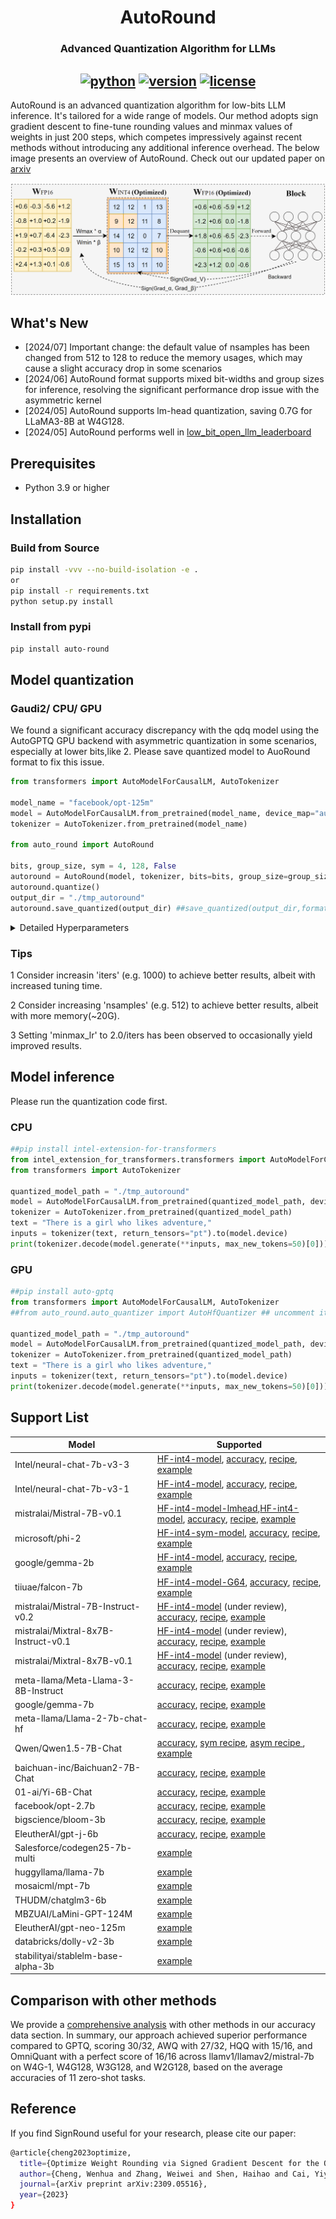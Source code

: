 <div align="center">

AutoRound
===========================
<h3> Advanced Quantization Algorithm for LLMs</h3>

[![python](https://img.shields.io/badge/python-3.8%2B-blue)](https://github.com/intel/auto-round)
[![version](https://img.shields.io/badge/release-0.2-green)](https://github.com/intel/auto-round)
[![license](https://img.shields.io/badge/license-Apache%202-blue)](https://github.com/intel/auto-round/blob/main/LICENSE)
---
<div align="left">

AutoRound is an advanced quantization algorithm for low-bits LLM inference. It's tailored for a wide range
of models. Our method adopts sign gradient descent to fine-tune rounding values and minmax values of weights in just 200 steps,
which competes impressively against recent methods without introducing any additional inference overhead. The below
image presents an overview of AutoRound.  Check out our updated paper on [arxiv](https://arxiv.org/pdf/2309.05516v4)

<div align="center">

![](docs/imgs/autoround_overview.png)

<div align="left">

## What's New
* [2024/07] Important change: the default value of nsamples has been changed from 512 to 128 to reduce the  memory usages, which may cause a slight accuracy drop in some scenarios
* [2024/06] AutoRound format supports mixed bit-widths and group sizes for inference, resolving the significant performance drop issue with the asymmetric kernel
* [2024/05] AutoRound supports lm-head quantization, saving 0.7G for LLaMA3-8B at W4G128.
* [2024/05] AutoRound performs well
  in [low_bit_open_llm_leaderboard](https://huggingface.co/spaces/Intel/low_bit_open_llm_leaderboard)

## Prerequisites

- Python 3.9 or higher

## Installation

### Build from Source

```bash
pip install -vvv --no-build-isolation -e .
or
pip install -r requirements.txt
python setup.py install


```

### Install from pypi

```bash
pip install auto-round
```

## Model quantization

### Gaudi2/ CPU/ GPU

We found a significant accuracy discrepancy with the qdq model using the AutoGPTQ GPU backend with asymmetric
quantization in some scenarios, especially at lower bits,like 2. Please save quantized model to AuoRound format to fix this issue.

```python
from transformers import AutoModelForCausalLM, AutoTokenizer

model_name = "facebook/opt-125m"
model = AutoModelForCausalLM.from_pretrained(model_name, device_map="auto")
tokenizer = AutoTokenizer.from_pretrained(model_name)

from auto_round import AutoRound

bits, group_size, sym = 4, 128, False
autoround = AutoRound(model, tokenizer, bits=bits, group_size=group_size, sym=sym)
autoround.quantize()
output_dir = "./tmp_autoround"
autoround.save_quantized(output_dir) ##save_quantized(output_dir,format="auto_round")
```

<details>
  <summary>Detailed Hyperparameters</summary>

- `model`: The PyTorch model to be quantized.

- `tokenizer`: An optional tokenizer for processing input data. If none, a dataset must be provided.

- `bits (int)`: Number of bits for quantization (default is 4).

- `group_size (int)`: Size of the quantization group (default is 128).

- `sym (bool)`: Whether to use symmetric quantization (default is False).

- `enable_quanted_input (bool)`: Whether to use the output of the previous quantized block as the input for the current
  block for tuning (default is True).

- `enable_minmax_tuning (bool)`: Whether to enable weight min-max tuning (default is True).

- `iters (int)`: Number of tuning iterations (default is 200).

- `lr (float)`: The learning rate for rounding value (default is None, it will be set to 1.0/iters automatically).

- `minmax_lr (float)`: The learning rate for min-max tuning (default is None, it will be set to lr automatically).

- `nsamples (int)`: Number of samples for tuning (default is 128).

- `seqlen (int)`: Data length of the sequence for tuning (default is 2048).

- `batch_size (int)`: Batch size for training (default is 8).

- `scale_dtype (str)`: The data type of quantization scale to be used (default is "float16"), different kernels have
  different choices.

- `amp (bool)`: Whether to use automatic mixed precision (default is True).

- `nblocks (int)`: Packing several blocks as one for tuning together (default is 1).

- `gradient_accumulate_steps (int)`: Number of gradient accumulation steps (default is 1).

- `low_gpu_mem_usage (bool)`: Whether to save GPU memory at the cost of ~20% more tuning time (default is False).

- `dataset Union[str, list, tuple, torch.utils.data.DataLoader]`: The dataset name for tuning (default is "
  NeelNanda/pile-10k"). Local json file and combination of datasets have been supported, e.g. "
  ./tmp.json,NeelNanda/pile-10k:train, mbpp:train+validation+test"

- `layer_config (dict)`: Configuration for weight quantization (default is an empty dictionary), mainly for mixed bits
  or mixed precision.

- `device`: The device to be used for tuning. The default is set to 'auto', allowing for automatic detection.

</details>

### Tips

1 Consider increasin 'iters' (e.g. 1000) to achieve better results, albeit with increased tuning time.

2 Consider increasing 'nsamples' (e.g. 512) to achieve better results, albeit with more memory(~20G).

3 Setting 'minmax_lr' to 2.0/iters has been observed to occasionally yield improved results.

## Model inference

Please run the quantization code first.

### CPU

```python
##pip install intel-extension-for-transformers
from intel_extension_for_transformers.transformers import AutoModelForCausalLM
from transformers import AutoTokenizer

quantized_model_path = "./tmp_autoround"
model = AutoModelForCausalLM.from_pretrained(quantized_model_path, device_map="auto")
tokenizer = AutoTokenizer.from_pretrained(quantized_model_path)
text = "There is a girl who likes adventure,"
inputs = tokenizer(text, return_tensors="pt").to(model.device)
print(tokenizer.decode(model.generate(**inputs, max_new_tokens=50)[0]))
```

### GPU

```python
##pip install auto-gptq
from transformers import AutoModelForCausalLM, AutoTokenizer
##from auto_round.auto_quantizer import AutoHfQuantizer ## uncomment it for models with auto_round format

quantized_model_path = "./tmp_autoround"
model = AutoModelForCausalLM.from_pretrained(quantized_model_path, device_map="auto")
tokenizer = AutoTokenizer.from_pretrained(quantized_model_path)
text = "There is a girl who likes adventure,"
inputs = tokenizer(text, return_tensors="pt").to(model.device)
print(tokenizer.decode(model.generate(**inputs, max_new_tokens=50)[0]))
```

## Support List

| Model                                | Supported                                                                                                                                                                                                                                                                                                           |
|--------------------------------------|---------------------------------------------------------------------------------------------------------------------------------------------------------------------------------------------------------------------------------------------------------------------------------------------------------------------|
| Intel/neural-chat-7b-v3-3            | [HF-int4-model](https://huggingface.co/Intel/neural-chat-7b-v3-3-int4-inc), [accuracy](./docs/neural-chat-7b-v3-3-acc.md), [recipe](./examples/language-modeling/scripts/neural-chat-7b-v3-3.sh), [example](./examples/language-modeling/)                                                                          |
| Intel/neural-chat-7b-v3-1            | [HF-int4-model](https://huggingface.co/Intel/neural-chat-7b-v3-1-int4-inc), [accuracy](./docs/neural-chat-7b-v3-1-acc.md), [recipe](./examples/language-modeling/scripts/neural-chat-7b-v3-1.sh), [example](./examples/language-modeling/)                                                                          |
| mistralai/Mistral-7B-v0.1            | [HF-int4-model-lmhead](https://huggingface.co/Intel/Mistral-7B-v0.1-int4-inc-lmhead),[HF-int4-model](https://huggingface.co/Intel/Mistral-7B-v0.1-int4-inc), [accuracy](./docs/Mistral-7B-v0.1-acc.md), [recipe](./examples/language-modeling/scripts/Mistral-7B-v0.1.sh), [example](./examples/language-modeling/) |
| microsoft/phi-2                      | [HF-int4-sym-model](https://huggingface.co/Intel/phi-2-int4-inc), [accuracy](./docs/phi-2-acc.md), [recipe](./examples/language-modeling/scripts/phi-2.sh), [example](./examples/language-modeling/)                                                                                                                
| google/gemma-2b                      | [HF-int4-model](https://huggingface.co/Intel/gemma-2b-int4-inc), [accuracy](./docs/gemma-2b-acc.md), [recipe](./examples/language-modeling/scripts/gemma-2b.sh),  [example](./examples/language-modeling/)                                                                                                          
| tiiuae/falcon-7b                     | [HF-int4-model-G64](https://huggingface.co/Intel/falcon-7b-int4-inc), [accuracy](./docs/falcon-7b-acc.md), [recipe](./examples/language-modeling/scripts/falcon-7b.sh), [example](./examples/language-modeling/)                                                                                                    |
| mistralai/Mistral-7B-Instruct-v0.2   | [HF-int4-model](https://huggingface.co/Intel/Mistral-7B-Instruct-v0.2-int4-inc) (under review), [accuracy](./docs/Mistral-7B-Instruct-v0.2-acc.md), [recipe](./examples/language-modeling/scripts/Mistral-7B-Instruct-v0.2.sh),  [example](./examples/language-modeling/)                                           |
| mistralai/Mixtral-8x7B-Instruct-v0.1 | [HF-int4-model](https://huggingface.co/Intel/Mixtral-8x7B-Instruct-v0.1-int4-inc) (under review), [accuracy](./docs/Mixtral-8x7B-Instruct-v0.1-acc.md), [recipe](./examples/language-modeling/scripts/Mixtral-8x7B-Instruct-v0.1.sh),  [example](./examples/language-modeling/)                                     |
| mistralai/Mixtral-8x7B-v0.1          | [HF-int4-model](https://huggingface.co/Intel/Mixtral-8x7B-v0.1-int4-inc) (under review), [accuracy](./docs/Mixtral-8x7B-v0.1-acc.md), [recipe](./examples/language-modeling/scripts/Mixtral-8x7B-v0.1.sh), [example](./examples/language-modeling/)                                                                 |
| meta-llama/Meta-Llama-3-8B-Instruct  | [accuracy](./docs/Meta-Llama-3-8B-Instruct-acc.md), [recipe](./examples/language-modeling/scripts/Meta-Llama-3-8B-Instruct.sh), [example](./examples/language-modeling/)                                                                                                                                            |
| google/gemma-7b                      | [accuracy](./docs/gemma-7b-acc.md), [recipe](./examples/language-modeling/scripts/gemma-7b.sh),  [example](./examples/language-modeling/)                                                                                           |
| meta-llama/Llama-2-7b-chat-hf        | [accuracy](./docs/Llama-2-7b-chat-hf-acc.md), [recipe](./examples/language-modeling/scripts/Llama-2-7b-chat-hf.sh), [example](./examples/language-modeling/)                                                                                                                                                        |
| Qwen/Qwen1.5-7B-Chat                 | [accuracy](./docs/Qwen1.5-7B-Chat-acc.md), [sym recipe](./examples/language-modeling/scripts/Qwen1.5-7B-Chat-sym.sh), [asym recipe ](./examples/language-modeling/scripts/Qwen1.5-7B-Chat-asym.sh), [example](./examples/language-modeling/)                                                                        |
| baichuan-inc/Baichuan2-7B-Chat       | [accuracy](./docs/baichuan2-7b-chat-acc.md), [recipe](./examples/language-modeling/scripts/baichuan2-7b-chat.sh), [example](./examples/language-modeling/)                                                                                                                                                          |
| 01-ai/Yi-6B-Chat                     | [accuracy](./docs/Yi-6B-Chat-acc.md), [recipe](./examples/language-modeling/scripts/Yi-6B-Chat.sh), [example](./examples/language-modeling/)                                                                                                                                                                        |
| facebook/opt-2.7b                    | [accuracy](./docs/opt-2.7b-acc.md), [recipe](./examples/language-modeling/scripts/opt-2.7b.sh), [example](./examples/language-modeling/)                                                                                                                                                                            |
| bigscience/bloom-3b                  | [accuracy](./docs/bloom-3B-acc.md), [recipe](./examples/language-modeling/scripts/bloom-3b.sh), [example](./examples/language-modeling/)                                                                                                                                                                            |
| EleutherAI/gpt-j-6b                  | [accuracy](./docs/gpt-j-6B-acc.md), [recipe](./examples/language-modeling/scripts/gpt-j-6b.sh), [example](./examples/language-modeling/)                                                                                                                                                                            |
| Salesforce/codegen25-7b-multi        | [example](./examples/language-modeling/)                                                                                                                                                                                                                                                                            |
| huggyllama/llama-7b                  | [example](./examples/language-modeling/)                                                                                                                                                                                                                                                                            |
| mosaicml/mpt-7b                      | [example](./examples/language-modeling/)                                                                                                                                                                                                                                                                            |
| THUDM/chatglm3-6b                    | [example](./examples/language-modeling/)                                                                                                                                                                                                                                                                            |
| MBZUAI/LaMini-GPT-124M               | [example](./examples/language-modeling/)                                                                                                                                                                                                                                                                            |
| EleutherAI/gpt-neo-125m              | [example](./examples/language-modeling/)                                                                                                                                                                                                                                                                            |
| databricks/dolly-v2-3b               | [example](./examples/language-modeling/)                                                                                                                                                                                                                                                                            |
| stabilityai/stablelm-base-alpha-3b   | [example](./examples/language-modeling/)                                                                                                                                                                                                                                                                            

## Comparison with other methods

We provide a [comprehensive analysis](docs/acc.md) with other methods in our accuracy data section. In summary, our
approach achieved superior performance compared to GPTQ, scoring 30/32, AWQ with 27/32, HQQ with 15/16, and OmniQuant
with a perfect score of 16/16 across llamv1/llamav2/mistral-7b on W4G-1, W4G128, W3G128, and W2G128, based on the
average accuracies of 11 zero-shot tasks.



## Reference

If you find SignRound useful for your research, please cite our paper:

```bash
@article{cheng2023optimize,
  title={Optimize Weight Rounding via Signed Gradient Descent for the Quantization of LLMs},
  author={Cheng, Wenhua and Zhang, Weiwei and Shen, Haihao and Cai, Yiyang and He, Xin and Lv, Kaokao and Liu, Yi},
  journal={arXiv preprint arXiv:2309.05516},
  year={2023}
}
```
